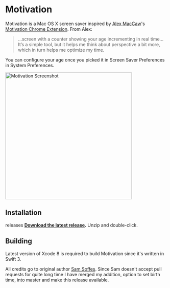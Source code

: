 # Motivation

Motivation is a Mac OS X screen saver inspired by [Alex MacCaw](https://twitter.com/maccaw)'s [Motivation Chrome Extension](http://blog.alexmaccaw.com/life-hacks). From Alex:

> …screen with a counter showing your age incrementing in real time… It’s a simple tool, but it helps me think about perspective a bit more, which in turn helps me optimize my time.

You can configure your age once you picked it in Screen Saver Preferences in System Preferences.

<img src="https://s3.amazonaws.com/f.cl.ly/items/411Y341u3d3X1V2C0p45/Screen%20Recording%202015-08-07%20at%2008.15%20AM.gif" width="396" alt="Motivation Screenshot">


## Installation
releases
**[Download the latest release](https://github.com/valeriyvan/Motivation/releases).** Unzip and double-click.


## Building

Latest version of Xcode 8 is required to build Motivation since it's written in Swift 3.

All credits go to original author [Sam Soffes](https://github.com/soffes/Motivation). Since Sam doesn't accept pull requests for quite long time I have merged my addition, option to set birth time, into master and make this release available.
